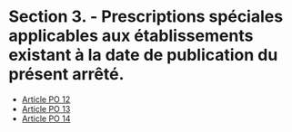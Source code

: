 # Section 3. - Prescriptions spéciales applicables aux établissements existant à la date de publication du présent arrêté.

- [Article PO 12](article-po-12.md)
- [Article PO 13](article-po-13.md)
- [Article PO 14](article-po-14.md)
